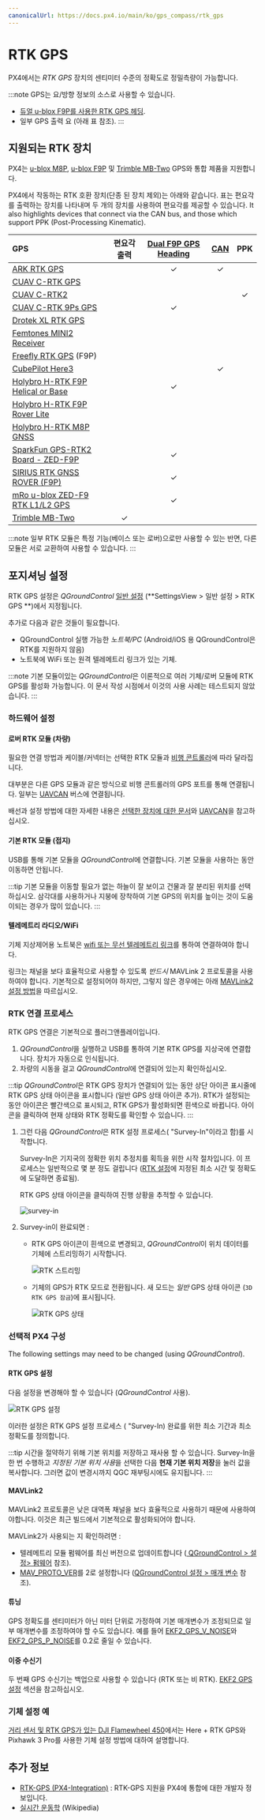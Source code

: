 ```yaml
---
canonicalUrl: https://docs.px4.io/main/ko/gps_compass/rtk_gps
---
```


# RTK GPS

PX4에서는 *RTK GPS* 장치의 센티미터 수준의 정확도로 정밀측량이 가능합니다.

:::note GPS는 요/방향 정보의 소스로 사용할 수 있습니다.
- [듀얼 u-blox F9P를 사용한 RTK GPS 헤딩](../gps_compass/u-blox_f9p_heading.md).
- 일부 GPS 출력 요 (아래 표 참조).
:::


## 지원되는 RTK 장치

PX4는 [u-blox M8P](https://www.u-blox.com/en/product/neo-m8p), [u-blox F9P](https://www.u-blox.com/en/product/zed-f9p-module) 및 [Trimble MB-Two](https://www.trimble.com/Precision-GNSS/MB-Two-Board.aspx) GPS와 통합 제품을 지원합니다.

PX4에서 작동하는 RTK 호환 장치(단종 된 장치 제외)는 아래와 같습니다. 표는 편요각를 출력하는 장치를 나타내며 두 개의 장치를 사용하여 편요각를 제공할 수 있습니다. It also highlights devices that connect via the CAN bus, and those which support PPK (Post-Processing Kinematic).

| GPS                                                                                        | 편요각 출력  | [Dual F9P GPS Heading](../gps_compass/u-blox_f9p_heading.md) | [CAN](../uavcan/README.md) |   PPK   |
|:------------------------------------------------------------------------------------------ |:-------:|:------------------------------------------------------------:|:--------------------------:|:-------:|
| [ARK RTK GPS](../uavcan/ark_rtk_gps.md)                                                    |         |                           &check;                            |          &check;           |         |
| [CUAV C-RTK GPS](../gps_compass/rtk_gps_cuav_c-rtk.md)                                     |         |                                                              |                            |         |
| [CUAV C-RTK2 ](../gps_compass/rtk_gps_cuav_c-rtk2.md)                                      |         |                                                              |                            | &check; |
| [CUAV C-RTK 9Ps GPS](../gps_compass/rtk_gps_cuav_c-rtk-9ps.md)                             |         |                           &check;                            |                            |         |
| [Drotek XL RTK GPS](../gps_compass/rtk_gps_drotek_xl.md)                                   |         |                                                              |                            |         |
| [Femtones MINI2 Receiver](../gps_compass/rtk_gps_fem_mini2.md)                             |         |                                                              |                            |         |
| [Freefly RTK GPS](../gps_compass/rtk_gps_freefly.md) (F9P)                                 |         |                                                              |                            |         |
| [CubePilot Here3](https://www.cubepilot.org/#/here/here3)                                  |         |                                                              |          &check;           |         |
| [Holybro H-RTK F9P Helical or Base](../gps_compass/rtk_gps_holybro_h-rtk-f9p.md)           |         |                           &check;                            |                            |         |
| [Holybro H-RTK F9P Rover Lite](../gps_compass/rtk_gps_holybro_h-rtk-f9p.md)                |         |                                                              |                            |         |
| [Holybro H-RTK M8P GNSS](../gps_compass/rtk_gps_holybro_h-rtk-m8p.md)                      |         |                                                              |                            |         |
| [SparkFun GPS-RTK2 Board - ZED-F9P](https://www.sparkfun.com/products/15136)               |         |                           &check;                            |                            |         |
| [SIRIUS RTK GNSS ROVER (F9P)](https://store-drotek.com/911-sirius-rtk-gnss-rover-f9p.html) |         |                           &check;                            |                            |         |
| [mRo u-blox ZED-F9 RTK L1/L2 GPS](https://store.mrobotics.io/product-p/m10020d.htm)        |         |                           &check;                            |                            |         |
| [Trimble MB-Two](../gps_compass/rtk_gps_trimble_mb_two.md)                                 | &check; |                                                              |                            |         |

:::note
일부 RTK 모듈은 특정 기능(베이스 또는 로버)으로만 사용할 수 있는 반면, 다른 모듈은 서로 교환하여 사용할 수 있습니다.
:::

## 포지셔닝 설정

RTK GPS 설정은 *QGroundControl* [일반 설정](https://docs.qgroundcontrol.com/en/SettingsView/General.html#rtk_gps) (**SettingsView &gt; 일반 설정 &gt; RTK GPS **)에서 지정됩니다.

추가로 다음과 같은 것들이 필요합니다.
- QGroundControl 실행 가능한 *노트북/PC* (Android/iOS 용 QGroundControl은 RTK를 지원하지 않음)
- 노트북에 WiFi 또는 원격 텔레메트리 링크가 있는 기체.

:::note
기본 모듈이있는 *QGroundControl*은 이론적으로 여러 기체/로버 모듈에 RTK GPS를 활성화 가능합니다. 이 문서 작성 시점에서 이것의 사용 사례는 테스트되지 않았습니다.
:::


### 하드웨어 설정

#### 로버 RTK 모듈 (차량)

필요한 연결 방법과 케이블/커넥터는 선택한 RTK 모듈과 [비행 콘트롤러](../flight_controller/README.md)에 따라 달라집니다.

대부분은 다른 GPS 모듈과 같은 방식으로 비행 콘트롤러의 GPS 포트를 통해 연결됩니다. 일부는 [UAVCAN](../uavcan/README.md) 버스에 연결됩니다.

배선과 설정 방법에 대한 자세한 내용은 [선택한 장치에 대한 문서](#supported-rtk-devices)와 [UAVCAN](../uavcan/README.md)을 참고하십시오.

#### 기본 RTK 모듈 (접지)

USB를 통해 기본 모듈을 *QGroundControl*에 연결합니다. 기본 모듈을 사용하는 동안 이동하면 안됩니다.

:::tip
기본 모듈을 이동할 필요가 없는 하늘이 잘 보이고 건물과 잘 분리된 위치를 선택하십시오.
삼각대를 사용하거나 지붕에 장착하여 기본 GPS의 위치를 높이는 것이 도움이되는 경우가 많이 있습니다.
:::

#### 텔레메트리 라디오/WiFi

기체 지상제어용 노트북은 [wifi 또는 무선 텔레메트리 링크](../telemetry/README.md)를 통하여 연결하여야 합니다.

링크는 채널을 보다 효율적으로 사용할 수 있도록 *반드시* MAVLink 2 프로토콜을 사용하여야 합니다. 기본적으로 설정되어야 하지만, 그렇지 않은 경우에는 아래 [MAVLink2 설정 방법](#mavlink2)을 따르십시오.


### RTK 연결 프로세스

RTK GPS 연결은 기본적으로 플러그앤플레이입니다.

1. *QGroundControl*을 실행하고 USB를 통하여 기본 RTK GPS를 지상국에 연결합니다. 장치가 자동으로 인식됩니다.
1. 차량의 시동을 걸고 *QGroundControl*에 연결되어 있는지 확인하십시오.

:::tip
*QGroundControl*은 RTK GPS 장치가 연결되어 있는 동안 상단 아이콘 표시줄에 RTK GPS 상태 아이콘을 표시합니다 (일반 GPS 상태 아이콘 추가). RTK가 설정되는 동안 아이콘은 빨간색으로 표시되고, RTK GPS가 활성화되면 흰색으로 바뀝니다. 아이콘을 클릭하여 현재 상태와 RTK 정확도를 확인할 수 있습니다.
:::
1. 그런 다음 *QGroundControl*은 RTK 설정 프로세스( "Survey-In"이라고 함)를 시작합니다.

   Survey-In은 기지국의 정확한 위치 추정치를 획득을 위한 시작 절차입니다. 이 프로세스는 일반적으로 몇 분 정도 걸립니다 ([RTK 설정](#rtk-gps-settings)에 지정된 최소 시간 및 정확도에 도달하면 종료됨).

   RTK GPS 상태 아이콘을 클릭하여 진행 상황을 추적할 수 있습니다.

   ![survey-in](../../assets/qgc/setup/rtk/qgc_rtk_survey-in.png)

1. Survey-in이 완료되면 :

   - RTK GPS 아이콘이 흰색으로 변경되고, *QGroundControl*이 위치 데이터를 기체에 스트리밍하기 시작합니다.

     ![RTK 스트리밍](../../assets/qgc/setup/rtk/qgc_rtk_streaming.png)

   - 기체의 GPS가 RTK 모드로 전환됩니다. 새 모드는 *일반* GPS 상태 아이콘 (`3D RTK GPS 잠금`)에 표시됩니다.

     ![RTK GPS 상태](../../assets/qgc/setup/rtk/qgc_rtk_gps_status.png)


### 선택적 PX4 구성

The following settings may need to be changed (using *QGroundControl*).

#### RTK GPS 설정

다음 설정을 변경해야 할 수 있습니다 (*QGroundControl* 사용).

![RTK GPS 설정](../../assets/qgc/setup/rtk/settings_view_general_rtk_gps.jpg)

이러한 설정은 RTK GPS 설정 프로세스 ( "Survey-In) 완료를 위한 최소 기간과 최소 정확도를 정의합니다.

:::tip
시간을 절약하기 위해 기본 위치를 저장하고 재사용 할 수 있습니다. Survey-In을 한 번 수행하고 *지정된 기본 위치 사용*을 선택한 다음 **현재 기본 위치 저장**을 눌러 값을 복사합니다. 그러면 값이 변경시까지 QGC 재부팅시에도 유지됩니다.
:::

#### MAVLink2

MAVLink2 프로토콜은 낮은 대역폭 채널을 보다 효율적으로 사용하기 때문에 사용하여야합니다. 이것은 최근 빌드에서 기본적으로 활성화되어야 합니다.

MAVLink2가 사용되는 지 확인하려면 :
* 텔레메트리 모듈 펌웨어를 최신 버전으로 업데이트합니다 ([ QGroundControl &gt; 설정&gt; 펌웨어](https://docs.qgroundcontrol.com/en/SetupView/Firmware.html) 참조).
* [MAV_PROTO_VER](../advanced_config/parameter_reference.md#MAV_PROTO_VER)를 2로 설정합니다 ([QGroundControl 설정 &gt; 매개 변수](https://docs.qgroundcontrol.com/en/SetupView/Parameters.html) 참조).


#### 튜닝

GPS 정확도를 센티미터가 아닌 미터 단위로 가정하여 기본 매개변수가 조정되므로 일부 매개변수를 조정하여야 할 수도 있습니다. 예를 들어 [EKF2_GPS_V_NOISE](../advanced_config/parameter_reference.md#EKF2_GPS_V_NOISE)와 [EKF2_GPS_P_NOISE](../advanced_config/parameter_reference.md#EKF2_GPS_P_NOISE)를 0.2로 줄일 수 있습니다.


#### 이중 수신기

두 번째 GPS 수신기는 백업으로 사용할 수 있습니다 (RTK 또는 비 RTK). [EKF2 GPS 설정](../advanced_config/tuning_the_ecl_ekf.md#gps) 섹션을 참고하십시오.


<!--
- Video demonstration would be nice.
- something that shows positioning of base, connection of RTK rover, survey in process. Some sort of short precision survey.
-->

### 기체 설정 예

[거리 센서 및 RTK GPS가 있는 DJI Flamewheel 450](../frames_multicopter/dji_flamewheel_450.md)에서는 Here + RTK GPS와 Pixhawk 3 Pro를 사용한 기체 설정 방법에 대하여 설명합니다.


## 추가 정보

- [RTK-GPS (PX4-Integration)](../advanced/rtk_gps.md) : RTK-GPS 지원을 PX4에 통합에 대한 개발자 정보입니다.
- [실시간 운동학](https://en.wikipedia.org/wiki/Real_Time_Kinematic) (Wikipedia)
